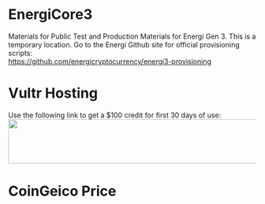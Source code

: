 # EnergiCore3
Materials for Public Test and Production Materials for Energi Gen 3.  This is a temporary location.  Go to the Energi Github site for official provisioning scripts: <br>
https://github.com/energicryptocurrency/energi3-provisioning

# Vultr Hosting
Use the following link to get a $100 credit for first 30 days of use: <br>
<a href="https://www.vultr.com/?ref=8416836-6G" target="_blank"><img src="https://www.vultr.com/media/banners/banner_728x90.png" width="728" height="90"></a>

# CoinGeico Price
<script src="https://widgets.coingecko.com/coingecko-coin-ticker-widget.js"></script>
<coingecko-coin-ticker-widget currency="usd" coin-id="energi" locale="en"></coingecko-coin-ticker-widget>

